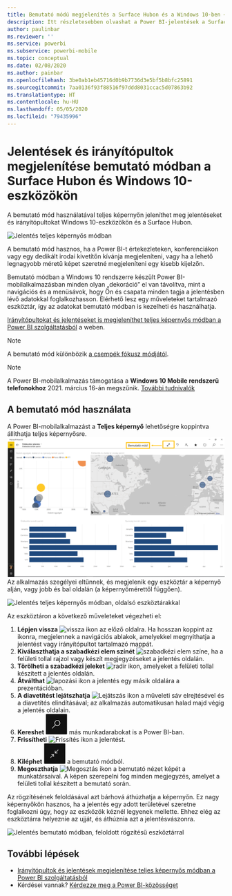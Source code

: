 ```yaml
---
title: Bemutató módú megjelenítés a Surface Hubon és a Windows 10-ben – Power BI
description: Itt részletesebben olvashat a Power BI-jelentések a Surface Hubon való megjelenítéséről, valamint a Power BI-irányítópultok, -jelentések és -csempék teljes képernyős megjelenítéséről Windows 10-eszközökön.
author: paulinbar
ms.reviewer: ''
ms.service: powerbi
ms.subservice: powerbi-mobile
ms.topic: conceptual
ms.date: 02/08/2020
ms.author: painbar
ms.openlocfilehash: 3be0ab1eb45716d0b9b7736d3e5bf5b8bfc25891
ms.sourcegitcommit: 7aa0136f93f88516f97ddd8031ccac5d07863b92
ms.translationtype: HT
ms.contentlocale: hu-HU
ms.lasthandoff: 05/05/2020
ms.locfileid: "79435996"
---
```

# <a name="view-reports-and-dashboards-in-presentation-mode-on-surface-hub-and-windows-10-devices"></a>Jelentések és irányítópultok megjelenítése bemutató módban a Surface Hubon és Windows 10-eszközökön
A bemutató mód használatával teljes képernyőn jeleníthet meg jelentéseket és irányítópultokat Windows 10-eszközökön és a Surface Hubon. 

![Jelentés teljes képernyős módban](./media/mobile-windows-10-app-presentation-mode/power-bi-presentation-mode-2.png)

A bemutató mód hasznos, ha a Power BI-t értekezleteken, konferenciákon vagy egy dedikált irodai kivetítőn kívánja megjeleníteni, vagy ha a lehető legnagyobb méretű képet szeretné megjeleníteni egy kisebb kijelzőn. 

Bemutató módban a Windows 10 rendszerre készült Power BI-mobilalkalmazásban minden olyan „dekoráció” el van távolítva, mint a navigációs és a menüsávok, hogy Ön és csapata minden tagja a jelentésben lévő adatokkal foglalkozhasson. Elérhető lesz egy műveleteket tartalmazó eszköztár, így az adatokat bemutató módban is kezelheti és használhatja.

[Irányítópultokat és jelentéseket is megjeleníthet teljes képernyős módban a Power BI szolgáltatásból](../end-user-focus.md) a weben.

> [!NOTE]
> A bemutató mód különbözik [a csempék fókusz módjától](mobile-tiles-in-the-mobile-apps.md).

>[!NOTE]
>A Power BI-mobilalkalmazás támogatása a **Windows 10 Mobile rendszerű telefonokhoz** 2021. március 16-án megszűnik. [További tudnivalók](https://go.microsoft.com/fwlink/?linkid=2121400)

## <a name="use-presentation-mode"></a>A bemutató mód használata
A Power BI-mobilalkalmazást a **Teljes képernyő** lehetőségre koppintva állíthatja teljes képernyősre.
![Teljes képernyő ikon](././media/mobile-windows-10-app-presentation-mode/power-bi-full-screen-icon.png) Az alkalmazás szegélyei eltűnnek, és megjelenik egy eszköztár a képernyő alján, vagy jobb és bal oldalán (a képernyőmérettől függően).

![Jelentés teljes képernyős módban, oldalsó eszköztárakkal](./media/mobile-windows-10-app-presentation-mode/power-bi-presentation-mode-2.png)

Az eszköztáron a következő műveleteket végezheti el:

1. **Lépjen vissza** ![vissza ikon](./media/mobile-windows-10-app-presentation-mode/power-bi-windows-10-presentation-back-icon.png) az előző oldalra. Ha hosszan koppint az ikonra, megjelennek a navigációs ablakok, amelyekkel megnyithatja a jelentést vagy irányítópultot tartalmazó mappát.
2. **Kiválaszthatja a szabadkézi elem színét** ![szabadkézi elem színe](./media/mobile-windows-10-app-presentation-mode/power-bi-windows-10-presentation-ink-icon.png), ha a felületi tollal rajzol vagy készít megjegyzéseket a jelentés oldalán.
3. **Törölheti a szabadkézi jeleket** ![radír ikon](./media/mobile-windows-10-app-presentation-mode/power-bi-windows-10-presentation-eraser-icon.png), amelyeket a felületi tollal készített a jelentés oldalán.  
4. **Átválthat** ![lapozási ikon](./media/mobile-windows-10-app-presentation-mode/power-bi-windows-10-presentation-pages-icon.png) a jelentés egy másik oldalára a prezentációban.
5. **A diavetítést lejátszhatja**  ![Lejátszás ikon](./media/mobile-windows-10-app-presentation-mode/power-bi-windows-10-presentation-play-icon.png) a műveleti sáv elrejtésével és a diavetítés elindításával; az alkalmazás automatikusan halad majd végig a jelentés oldalain. 
6. **Kereshet** ![Keresés ikon](./media/mobile-windows-10-app-presentation-mode/power-bi-windows-10-presentation-search-icon.png) más munkadarabokat is a Power BI-ban.
7. **Frissítheti** ![Frissítés ikon](./media/mobile-windows-10-app-presentation-mode/power-bi-windows-10-presentation-refresh-icon.png) a jelentést.
8. **Kiléphet** ![Kilépés a teljes képernyős módból](./media/mobile-windows-10-app-presentation-mode/power-bi-windows-10-exit-full-screen-icon.png) a bemutató módból.
8. **Megoszthatja** ![Megosztás ikon](./media/mobile-windows-10-app-presentation-mode/power-bi-windows-10-share-icon.png) a bemutató nézet képét a munkatársaival. A képen szerepelni fog minden megjegyzés, amelyet a felületi tollal készített a bemutató során.

Az rögzítésének feloldásával azt bárhová áthúzhatja a képernyőn. Ez nagy képernyőkön hasznos, ha a jelentés egy adott területével szeretne foglalkozni úgy, hogy az eszközök kéznél legyenek mellette. Ehhez elég az eszköztárra helyeznie az ujját, és áthúznia azt a jelentésvászonra.

![Jelentés bemutató módban, feloldott rögzítésű eszköztárral](./media/mobile-windows-10-app-presentation-mode/power-bi-windows-10-presentation-drag-toolbar-2.png)


## <a name="next-steps"></a>További lépések
* [Irányítópultok és jelentések megjelenítése teljes képernyős módban a Power BI szolgáltatásból](../end-user-focus.md)
* Kérdései vannak? [Kérdezze meg a Power BI-közösséget](https://community.powerbi.com/)

